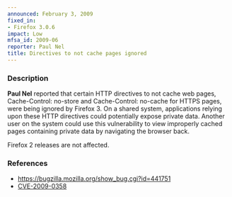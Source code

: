 ```yaml
---
announced: February 3, 2009
fixed_in:
- Firefox 3.0.6
impact: Low
mfsa_id: 2009-06
reporter: Paul Nel
title: Directives to not cache pages ignored
---
```


<h3>Description</h3>

<p><strong>Paul Nel</strong> reported that certain HTTP directives to
not cache web pages, Cache-Control: no-store and Cache-Control:
no-cache for HTTPS pages, were being ignored by Firefox 3.  On a
shared system, applications relying upon these HTTP directives could
potentially expose private data.  Another user on the system could use
this vulnerability to view improperly cached pages containing private
data by navigating the browser back.</p>

<p class="note">Firefox 2 releases are not affected.</p>

<h3>References</h3>

<ul>
  <li><a href="https://bugzilla.mozilla.org/show_bug.cgi?id=441751">https://bugzilla.mozilla.org/show_bug.cgi?id=441751</a></li>
  <li><a class="ex-ref" href="http://cve.mitre.org/cgi-bin/cvename.cgi?name=CVE-2009-0358">CVE-2009-0358</a></li>
</ul>



